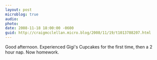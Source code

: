 ```yaml
---
layout: post
microblog: true
audio: 
photo: 
date: 2008-11-18 18:00:00 -0600
guid: http://craigmcclellan.micro.blog/2008/11/19/t1013788207.html
---
```

Good afternoon.  Experienced Gigi's Cupcakes for the first time, then a 2 hour nap.  Now homework.
